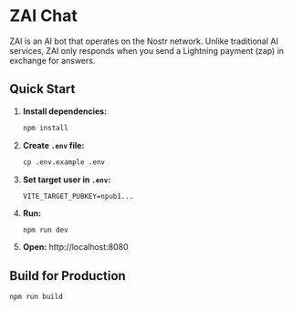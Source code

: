 # ZAI Chat

ZAI is an AI bot that operates on the Nostr network. Unlike traditional AI services, ZAI only responds when you send a Lightning payment (zap) in exchange for answers.

## Quick Start

1. **Install dependencies:**
   ```bash
   npm install
   ```

2. **Create `.env` file:**
   ```bash
   cp .env.example .env
   ```
   
3. **Set target user in `.env`:**
   ```env
   VITE_TARGET_PUBKEY=npub1...
   ```

4. **Run:**
   ```bash
   npm run dev
   ```

5. **Open:** http://localhost:8080

## Build for Production

```bash
npm run build
```

